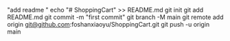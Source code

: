 "add readme "
echo "# ShoppingCart" >> README.md
git init
git add README.md
git commit -m "first commit"
git branch -M main
git remote add origin git@github.com:foshanxiaoyu/ShoppingCart.git
git push -u origin main